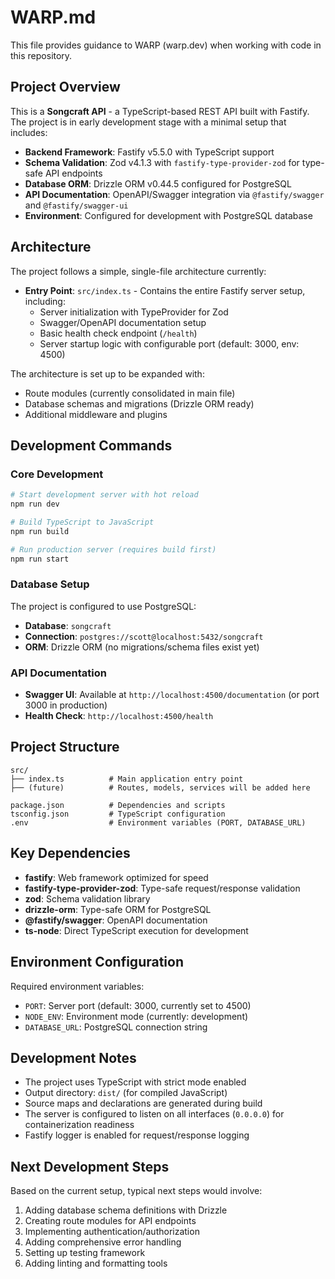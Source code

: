 # WARP.md

This file provides guidance to WARP (warp.dev) when working with code in this repository.

## Project Overview

This is a **Songcraft API** - a TypeScript-based REST API built with Fastify. The project is in early development stage with a minimal setup that includes:

- **Backend Framework**: Fastify v5.5.0 with TypeScript support
- **Schema Validation**: Zod v4.1.3 with `fastify-type-provider-zod` for type-safe API endpoints
- **Database ORM**: Drizzle ORM v0.44.5 configured for PostgreSQL
- **API Documentation**: OpenAPI/Swagger integration via `@fastify/swagger` and `@fastify/swagger-ui`
- **Environment**: Configured for development with PostgreSQL database

## Architecture

The project follows a simple, single-file architecture currently:

- **Entry Point**: `src/index.ts` - Contains the entire Fastify server setup, including:
  - Server initialization with TypeProvider for Zod
  - Swagger/OpenAPI documentation setup
  - Basic health check endpoint (`/health`)
  - Server startup logic with configurable port (default: 3000, env: 4500)

The architecture is set up to be expanded with:
- Route modules (currently consolidated in main file)
- Database schemas and migrations (Drizzle ORM ready)
- Additional middleware and plugins

## Development Commands

### Core Development
```bash
# Start development server with hot reload
npm run dev

# Build TypeScript to JavaScript
npm run build

# Run production server (requires build first)
npm run start
```

### Database Setup
The project is configured to use PostgreSQL:
- **Database**: `songcraft` 
- **Connection**: `postgres://scott@localhost:5432/songcraft`
- **ORM**: Drizzle ORM (no migrations/schema files exist yet)

### API Documentation
- **Swagger UI**: Available at `http://localhost:4500/documentation` (or port 3000 in production)
- **Health Check**: `http://localhost:4500/health`

## Project Structure

```
src/
├── index.ts          # Main application entry point
├── (future)          # Routes, models, services will be added here

package.json          # Dependencies and scripts
tsconfig.json         # TypeScript configuration
.env                  # Environment variables (PORT, DATABASE_URL)
```

## Key Dependencies

- **fastify**: Web framework optimized for speed
- **fastify-type-provider-zod**: Type-safe request/response validation
- **zod**: Schema validation library
- **drizzle-orm**: Type-safe ORM for PostgreSQL
- **@fastify/swagger**: OpenAPI documentation
- **ts-node**: Direct TypeScript execution for development

## Environment Configuration

Required environment variables:
- `PORT`: Server port (default: 3000, currently set to 4500)
- `NODE_ENV`: Environment mode (currently: development)
- `DATABASE_URL`: PostgreSQL connection string

## Development Notes

- The project uses TypeScript with strict mode enabled
- Output directory: `dist/` (for compiled JavaScript)
- Source maps and declarations are generated during build
- The server is configured to listen on all interfaces (`0.0.0.0`) for containerization readiness
- Fastify logger is enabled for request/response logging

## Next Development Steps

Based on the current setup, typical next steps would involve:
1. Adding database schema definitions with Drizzle
2. Creating route modules for API endpoints  
3. Implementing authentication/authorization
4. Adding comprehensive error handling
5. Setting up testing framework
6. Adding linting and formatting tools
